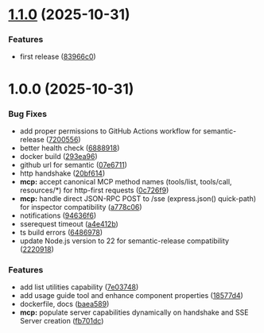 # [1.1.0](https://github.com/haja-ran/wa-mcp-server/compare/v1.0.0...v1.1.0) (2025-10-31)


### Features

* first release ([83966c0](https://github.com/haja-ran/wa-mcp-server/commit/83966c0746490dad409ab4ee4fa67bf7b46bb92a))

# 1.0.0 (2025-10-31)


### Bug Fixes

* add proper permissions to GitHub Actions workflow for semantic-release ([7200556](https://github.com/haja-ran/wa-mcp-server/commit/7200556ea2dbe7be0ef37681ea433bb208a16b74))
* better health check ([6888918](https://github.com/haja-ran/wa-mcp-server/commit/68889181062f173b22a89cd9e5aec7e3e5af1341))
* docker build ([293ea96](https://github.com/haja-ran/wa-mcp-server/commit/293ea962306fc4ce30cb55a59ac10ea5c1dfd6f4))
* github url for semantic ([07e6711](https://github.com/haja-ran/wa-mcp-server/commit/07e6711601964d627c95ee515b88aab66bcd177c))
* http handshake ([20bf614](https://github.com/haja-ran/wa-mcp-server/commit/20bf6148a3129201daddbcf70f889e17cccaebf4))
* **mcp:** accept canonical MCP method names (tools/list, tools/call, resources/*) for http-first requests ([0c726f9](https://github.com/haja-ran/wa-mcp-server/commit/0c726f9c755eb1627363bdaea6700fe638dd1c5f))
* **mcp:** handle direct JSON-RPC POST to /sse (express.json() quick-path) for inspector compatibility ([a778c06](https://github.com/haja-ran/wa-mcp-server/commit/a778c0615de2d0a5bc2ab89edb68ea7d2971ae13))
* notifications ([94636f6](https://github.com/haja-ran/wa-mcp-server/commit/94636f6d3b48ece61ddff4cf930cc0c50dbd5c85))
* sserequest timeout ([a4e412b](https://github.com/haja-ran/wa-mcp-server/commit/a4e412bde36d3cee830194650800cd0fe9fa4153))
* ts build errors ([6486978](https://github.com/haja-ran/wa-mcp-server/commit/6486978057ef1f103548d882faa15346e714e96f))
* update Node.js version to 22 for semantic-release compatibility ([2220918](https://github.com/haja-ran/wa-mcp-server/commit/22209189abe5ac035713049e211a1ef40db5f1b8))


### Features

* add list utilities capability ([7e03748](https://github.com/haja-ran/wa-mcp-server/commit/7e037482b66427f56e21ca03a3252e24ce3772e4))
* add usage guide tool and enhance component properties ([18577d4](https://github.com/haja-ran/wa-mcp-server/commit/18577d44995470f761d5a9bf273a383c518bb93c))
* dockerfile, docs ([baea589](https://github.com/haja-ran/wa-mcp-server/commit/baea5895ed51eda8c83374e8530cd1a723122734))
* **mcp:** populate server capabilities dynamically on handshake and SSE Server creation ([fb701dc](https://github.com/haja-ran/wa-mcp-server/commit/fb701dc8462bce613ac80bfe401a04834300ae24))
